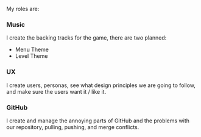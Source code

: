 My roles are:

### Music
I create the backing tracks for the game, there are two planned:
- Menu Theme
- Level Theme

### UX
I create users, personas, see what design principles we are going to follow, and make sure the users want it / like it.

### GitHub
I create and manage the annoying parts of GitHub and the problems with our repository, pulling, pushing, and merge conflicts.